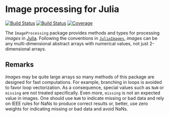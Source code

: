 # Image processing for Julia

[![Build Status](https://github.com/emmt/ImageProcessing.jl/actions/workflows/CI.yml/badge.svg?branch=main)](https://github.com/emmt/ImageProcessing.jl/actions/workflows/CI.yml?query=branch%3Amain) [![Build Status](https://ci.appveyor.com/api/projects/status/github/emmt/ImageProcessing.jl?svg=true)](https://ci.appveyor.com/project/emmt/ImageProcessing-jl) [![Coverage](https://codecov.io/gh/emmt/ImageProcessing.jl/branch/main/graph/badge.svg)](https://codecov.io/gh/emmt/ImageProcessing.jl)

The `ImageProcessing` package provides methods and types for processing *images* in
[Julia](https://julialang.org/). Following the conventions in
[`JuliaImages`](https://juliaimages.org), *images* can be any multi-dimensional abstract
arrays with numerical values, not just 2-dimensional arrays.

## Remarks

*Images* may be quite large arrays so many methods of this package are designed for fast
computations. For example, branching in loops is avoided to favor loop vectorization. As a
consequence, special values such as `NaN` or `missing` are not treated specifically. Even
more, `missing` is not an expected value in images. One should use `NaN` to indicate
missing or bad data and rely on IEEE rules for NaNs to produce correct results or, better,
use zero weights for indicating missing or bad data and avoid NaNs.
